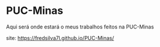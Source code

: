 # PUC-Minas
Aqui será onde estará o meus trabalhos feitos na PUC-Minas

site: https://fredsilva7l.github.io/PUC-Minas/
